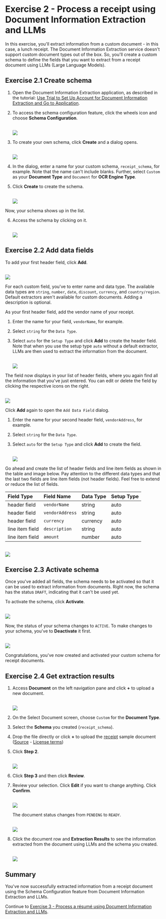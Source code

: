 # Exercise 2 - Process a receipt using Document Information Extraction and LLMs

In this exercise, you'll extract information from a custom document - in this case, a lunch receipt. The Document Information Extraction service doesn't support custom document types out of the box. So, you'll create a custom schema to define the fields that you want to extract from a receipt document using LLMs (Large Language Models).

## Exercise 2.1 Create schema

1. Open the Document Information Extraction application, as described in the tutorial: [Use Trial to Set Up Account for Document Information Extraction and Go to Application](https://developers.sap.com/tutorials/cp-aibus-dox-booster-app.html).

2. To access the schema configuration feature, click the wheels icon and choose **Schema Configuration**.

    <br>![](/exercises/ex2/images/access-schema-configuration.png)

3. To create your own schema, click **Create** and a dialog opens.

    <br>![](/exercises/ex2/images/create-schema.png)

4. In the dialog, enter a name for your custom schema, `receipt_schema`, for example. Note that the name can't include blanks. Further, select `Custom` as your **Document Type** and `Document` for **OCR Engine Type**.

5. Click **Create** to create the schema.

    <br>![](/exercises/ex2/images/create-schema-dialog.png)

Now, your schema shows up in the list. 

6. Access the schema by clicking on it.

    <br>![](/exercises/ex2/images/access-schema.png)



## Exercise 2.2 Add data fields

To add your first header field, click **Add**.

<br>![](/exercises/ex2/images/add-field.png)

For each custom field, you've to enter name and data type. The available data types are `string`, `number`, `date`, `discount`, `currency`, and `country/region`. Default extractors aren't available for custom documents. Adding a description is optional.

As your first header field, add the vendor name of your receipt.

1. Enter the name for your field, `vendorName`, for example.

2. Select `string` for the `Data Type`.

3. Select `auto` for the `Setup Type` and click **Add** to create the header field. Note that when you use the setup type `auto` without a default extractor, LLMs are then used to extract the information from the document.

    <br>![](/exercises/ex2/images/add-name.png)

The field now displays in your list of header fields, where you again find all the information that you've just entered. You can edit or delete the field by clicking the respective icons on the right.

<br>![](/exercises/ex2/images/added-name.png)

Click **Add** again to open the `Add Data Field` dialog.

1. Enter the name for your second header field, `vendorAddress`, for example.

2. Select `string` for the `Data Type`.

3. Select `auto` for the `Setup Type` and click **Add** to create the field.

    <br>![](/exercises/ex2/images/add-address.png)

Go ahead and create the list of header fields and line item fields as shown in the table and image below. Pay attention to the different data types and that the last two fields are line item fields (not header fields). Feel free to extend or reduce the list of fields.

|  Field Type		|  Field Name           | Data Type     | Setup Type   
|  :------------------- |  :-------------------	| :----------   | :----------    
|  header field         |  `vendorName`         | string        | auto       
|  header field         |  `vendorAddress`      | string        | auto
|  header field         |  `currency`           | currency      | auto           
|  line item field      |  `description`        | string        | auto       
|  line item field      |  `amount`             | number        | auto       
             

<br>![](/exercises/ex2/images/all-fields.png)



## Exercise 2.3 Activate schema

Once you've added all fields, the schema needs to be activated so that it can be used to extract information from documents. Right now, the schema has the status `DRAFT`, indicating that it can't be used yet.

To activate the schema, click **Activate**.

<br>![](/exercises/ex2/images/activate.png)

Now, the status of your schema changes to `ACTIVE`. To make changes to your schema, you've to **Deactivate** it first.

<br>![](/exercises/ex2/images/active.png)

Congratulations, you've now created and activated your custom schema for receipt documents.



## Exercise 2.4 Get extraction results

1.  Access **Document** on the left navigation pane and click **+** to upload a new document.

    <br>![](/exercises/ex2/images/add-document.png)

2. On the Select Document screen, choose `Custom` for the **Document Type**.

3. Select the **Schema** you created (`receipt_schema`).

4. Drop the file directly or click **+** to upload the [receipt](https://github.com/SAP-samples/teched2023-AI284v/blob/main/exercises/ex2/files/receipt.jpg) sample document ([Source](https://en.wikipedia.org/wiki/Receipt#/media/File:ReceiptSwiss.jpg) - [License terms](https://creativecommons.org/licenses/by-sa/3.0/))

5. Click **Step 2**.

    <br>![](/exercises/ex2/images/upload.png)

6. Click **Step 3** and then click **Review**.

7. Review your selection. Click **Edit** if you want to change anything. Click **Confirm**.

    <br>![](/exercises/ex2/images/review.png)

    The document status changes from `PENDING` to `READY`.

    <br>![](/exercises/ex2/images/ready.png)

8. Click the document row and **Extraction Results** to see the information extracted from the document using LLMs and the schema you created.

    <br>![](/exercises/ex2/images/results.png)



## Summary

You've now successfully extracted information from a receipt document using the Schema Configuration feature from Document Information Extraction and LLMs.

Continue to [Exercise 3 - Process a résumé using Document Information Extraction and LLMs](../ex3/README.md).
